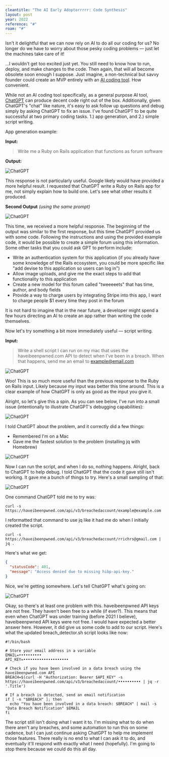 ```yaml
---
cleantitle: "The AI Early Adoptorrrrr: Code Synthesis"
layout: post
year: 2022
reference: "#"
roam: "#"
---
```


Isn't it delightful that we can now rely on AI to do all our coding for us? No longer do we have to worry about those pesky coding problems — just let the machines take care of it!

...I wouldn't get too excited just yet. You still need to know how to run, deploy, and make changes to the code. Then again, that will all become obsolete soon enough I suppose. Just imagine, a non-technical but savvy founder could create an MVP entirely with an [AI coding tool](https://debuild.app/). How convenient.

While not an AI coding tool specifically, as a general purpose AI tool, [ChatGPT](https://chat.openai.com/chat) can produce decent code right out of the box. Additionally, given ChatGPT's "chat" like nature, it's easy to ask follow up questions and debug simply by asking ChatGPT to fix an issue. I've found ChatGPT to be quite successful at two primary coding tasks. 1.) app generation, and 2.) simple script writing.

App generation example:

**Input:**
> Write me a Ruby on Rails application that functions as forum software

**Output:**

![ChatGPT](/assets/images/posts/chat-01.png)

This response is not particularly useful. Google likely would have provided a more helpful result. I requested that ChatGPT write a Ruby on Rails app for me, not simply explain how to build one. Let's see what other results it produced.

**Second Output** _(using the same prompt)_

![ChatGPT](/assets/images/posts/chat-02.png)

This time, we received a more helpful response. The beginning of the output was similar to the first response, but this time ChatGPT provided us with some code. Following the instructions and using the provided example code, it would be possible to create a simple forum using this information. Some other tasks that you could ask GPT to perform include:

- Write an authentication system for this application (if you already have some knowledge of the Rails ecosystem, you could be more specific like "add devise to this application so users can log in")
- Allow image uploads, and give me the exact steps to add that functionality to this application
- Create a new model for this forum called "tweeeeets" that has time, author, and body fields
- Provide a way to charge users by integrating Stripe into this app, I want to charge people $1 every time they post in the forum

It is not hard to imagine that in the near future, a developer might spend a few hours directing an AI to create an app rather than writing the code themselves.

Now let's try something a bit more immediately useful — script writing.

**Input:**
> Write a shell script I can run on my mac that uses the haveibeenpwned.com API to detect when I've been in a breach. When that happens, send me an email to example@email.com

![ChatGPT](/assets/images/posts/chat-03.png)

Woo! This is so much more useful than the previous response to the Ruby on Rails input. Likely because my input was better this time around. This is a clear example of how ChatGPT is only as good as the input you give it.

Alright, so let's give this a spin. As you can see below, I've run into a small issue (intentionally to illustrate ChatGPT's debugging capabilities):

![ChatGPT](/assets/images/posts/chat-04.png)

I told ChatGPT about the problem, and it correctly did a few things:
- Remembered I'm on a Mac
- Gave me the fastest solution to the problem (installing jq with Homebrew)

![ChatGPT](/assets/images/posts/chat-05.png)

Now I can run the script, and when I do so, nothing happens. Alright, back to ChatGPT to help debug. I told ChatGPT that the code it gave still isn't working. It gave me a bunch of things to try. Here's a small sampling of that:

![ChatGPT](/assets/images/posts/chat-06.png)

One command ChatGPT told me to try was:

```
curl -s https://haveibeenpwned.com/api/v3/breachedaccount/example@example.com
```

I reformatted that command to use jq like it had me do when I initially created the script.

```
curl -s https://haveibeenpwned.com/api/v3/breachedaccount/rrichrs@gmail.com | jq .
```

Here's what we get:

```json
{
  "statusCode": 401,
  "message": "Access denied due to missing hibp-api-key."
}
```

Nice, we're getting somewhere. Let's tell ChatGPT what's going on:

![ChatGPT](/assets/images/posts/chat-07.png)

Okay, so there's at least one problem with this. haveibeenpwned API keys are not free. They haven't been free to a while (if ever?). This means that even when ChatGPT was under training (before 2021 I believe), haveibeenpwned API keys were not free. I would have expected a better answer here. However, it did give us some code to add to our script. Here's what the updated breach_detector.sh script looks like now:

```shell
#!/bin/bash

# Store your email address in a variable
EMAIL=••••••••••
API_KEY=••••••••••••••••••••

# Check if you have been involved in a data breach using the haveibeenpwned.com API
BREACH=$(curl -H "Authorization: Bearer $API_KEY" -s https://haveibeenpwned.com/api/v3/breachedaccount/•••••••••• | jq -r '.Title')

# If a breach is detected, send an email notification
if [ -n "$BREACH" ]; then
  echo "You have been involved in a data breach: $BREACH" | mail -s "Data Breach Notification" $EMAIL
fi

```

The script still isn't doing what I want it to. I'm missing what to do when there aren't any breaches, and some automation to run this on some cadence, but I can just continue asking ChatGPT to help me implement those features. There really is no end to what I can ask it to do, and eventually it'll respond with exactly what I need (hopefully). I'm going to stop there because we could do this all day.